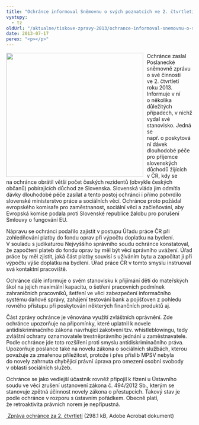 ```yaml
---
title: "Ochránce informoval Sněmovnu o svých poznatcích ve 2. čtvrtletí"
vystupy:
  - tz
oldUrl: "/aktualne/tiskove-zpravy-2013/ochrance-informoval-snemovnu-o-svych-poznatcich-ve-2-ctvrtleti"
date: 2013-07-17
perex: "<p></p>"
---
```


<!-- imported from the old website -->

<p><img src="https://www.ochrance.cz/uploads/RTEmagicC_VOP-02878b.jpg.jpg" style="PADDING-RIGHT: 10px; FLOAT: left" height="335" width="370" alt="" />Ochránce zaslal Poslanecké sněmovně zprávu o své činnosti ve 2. čtvrtletí roku 2013. Informuje v ní o několika důležitých případech, v nichž vydal své stanovisko. Jedná se např. o poskytování dávek dlouhodobé péče pro příjemce slovenských důchodů žijících v ČR, kdy se na ochránce obrátil větší počet českých rezidentů (obvykle českých občanů) pobírajících důchod ze Slovenska. Slovenská vláda jim odmítla dávky dlouhodobé péče zasílat a tento postoj ochránci i přímo potvrdilo slovenské ministerstvo práce a sociálních věcí. Ochránce proto požádal evropského komisaře pro zaměstnanost, sociální věci a začleňování, aby Evropská komise podala proti Slovenské republice žalobu pro porušení Smlouvy o fungování EU.</p><p>Nápravu se ochránci podařilo zajistit v postupu Úřadu práce ČR při zohledňování platby do fondu oprav při výpočtu doplatku na bydlení. V souladu s judikaturou Nejvyššího správního soudu ochránce konstatoval, že započtení plateb do fondu oprav by měl být věcí správního uvážení. Úřad práce by měl zjistit, jaká část platby souvisí s užíváním bytu a započítat ji při výpočtu výše doplatku na bydlení. Úřad práce ČR v tomto smyslu instruoval svá kontaktní pracoviště.</p><p>Ochránce dále informuje o svém stanovisku k přijímání dětí do mateřských škol na jejich maximální kapacitu, o šetření pracovních podmínek zahraničních pracovníků, šetření ve věci zabezpečení informačního systému daňové správy, zahájení testování bank a pojišťoven z pohledu rovného přístupu při poskytování některých finančních produktů aj.</p><p>Část zprávy ochránce je věnována využití zvláštních oprávnění. Zde ochránce upozorňuje na připomínky, které uplatnil k novele antidiskriminačního zákona navrhující zakotvení tzv. whistleblowingu, tedy zvláštní ochrany oznamovatele trestněprávního jednání u zaměstnavatele. Podle ochránce jde toto rozšíření proti smyslu antidiskriminačního práva. Upozorňuje poslance také na novelu zákona o sociálních službách, kterou považuje za zmařenou příležitost, protože i přes příslib MPSV nebyla do novely zahrnuta chybějící právní úprava pro omezení osobní svobody v oblasti sociálních služeb.</p><p>Ochránce se jako vedlejší účastník rovněž připojil k řízení u Ústavního soudu ve věci zrušení ustanovení zákona č. 494/2012 Sb., kterým se stanovuje zpětná účinnost novely zákona o přestupcích. Takový stav je podle ochránce v rozporu s ústavním pořádkem. Obecně platí, že retroaktivita právních norem je nepřípustná.</p><p><a title="Otevření do nového okna" href="/uploads-import/zpravy_pro_poslaneckou_snemovnu/Ctvrtletky/2013_2Q_zprava.pdf" target="_blank"> Zpráva ochránce za 2. čtvrtletí</a> (298.1 kB, Adobe Acrobat dokument)</p>
